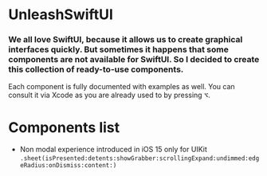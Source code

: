 # UnleashSwiftUI
### We all love SwiftUI, because it allows us to create graphical interfaces quickly. But sometimes it happens that some components are not available for SwiftUI. So I decided to create this collection of ready-to-use components.
Each component is fully documented with examples as well. You can consult it via Xcode as you are already used to by pressing <kbd>⌥</kbd>.

# Components list
- Non modal experience introduced in iOS 15 only for UIKit
<code>.sheet(isPresented:detents:showGrabber:scrollingExpand:undimmed:edgeRadius:onDismiss:content:)</code>
